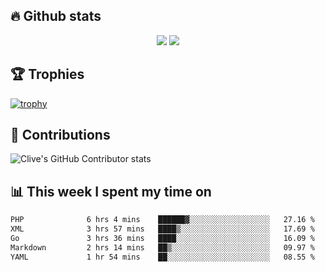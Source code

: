 ## &#128293; Github stats

<!-- GitHub Readme Streak Stats - https://github.com/DenverCoder1/github-readme-streak-stats -->
<p align="center">

<picture>
  <source 
    srcset="https://github-readme-stats.vercel.app/api?username=clivewalkden&count_private=true&show_icons=true&theme=darcula"
    media="(prefers-color-scheme: dark)"
  />
  <source
    srcset="https://github-readme-stats.vercel.app/api?username=clivewalkden&count_private=true&show_icons=true&theme=calm"
    media="(prefers-color-scheme: light), (prefers-color-scheme: no-preference)"
  />
  <img src="https://github-readme-stats.vercel.app/api?username=clivewalkden&count_private=true&show_icons=true&theme=darcula" />
</picture>

<a href="https://git.io/streak-stats" target="_blank">
  <img src="http://github-readme-streak-stats.herokuapp.com?user=clivewalkden&theme=darcula&date_format=j%20M%5B%20Y%5D" />
</a>

</p>

## &#127942; Trophies
[![trophy](https://github-profile-trophy.vercel.app/?username=clivewalkden&theme=onedark)](https://github.com/clivewalkden/github-profile-trophy)

## &#129309; Contributions
![Clive's GitHub Contributor stats](https://github-contributor-stats.vercel.app/api?username=clivewalkden)

## &#128202; This week I spent my time on
<!--START_SECTION:waka-->

```txt
PHP              6 hrs 4 mins    ██████▓░░░░░░░░░░░░░░░░░░   27.16 %
XML              3 hrs 57 mins   ████▒░░░░░░░░░░░░░░░░░░░░   17.69 %
Go               3 hrs 36 mins   ████░░░░░░░░░░░░░░░░░░░░░   16.09 %
Markdown         2 hrs 14 mins   ██▒░░░░░░░░░░░░░░░░░░░░░░   09.97 %
YAML             1 hr 54 mins    ██░░░░░░░░░░░░░░░░░░░░░░░   08.55 %
```

<!--END_SECTION:waka-->

